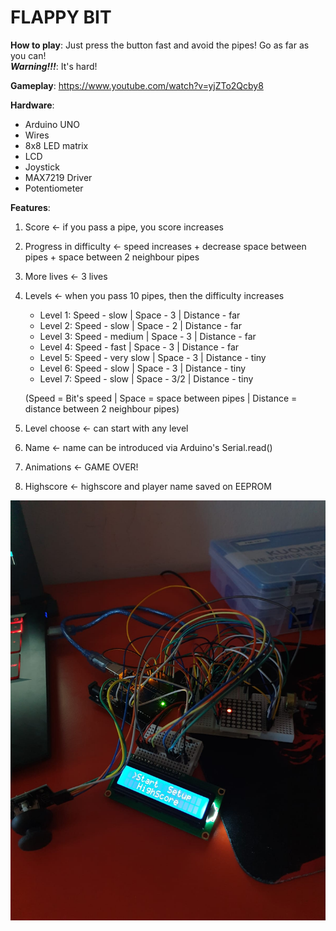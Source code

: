 # FLAPPY BIT

**How to play**: Just press the button fast and avoid the pipes! Go as far as you can!  
***Warning!!!***: It's hard!

**Gameplay**: https://www.youtube.com/watch?v=yjZTo2Qcby8

**Hardware**: 
- Arduino UNO
- Wires
- 8x8 LED matrix
- LCD
- Joystick
- MAX7219 Driver
- Potentiometer

**Features**:

1) Score <- if you pass a pipe, you score increases
2) Progress in difficulty <- speed increases + decrease space between pipes + space between 2 neighbour pipes
3) More lives <- 3 lives
4) Levels <- when you pass 10 pipes, then the difficulty increases
    - Level 1: Speed - slow  |  Space - 3  |  Distance - far 
    - Level 2: Speed - slow  |  Space - 2  |  Distance - far
    - Level 3: Speed - medium  |  Space - 3  |  Distance - far
    - Level 4: Speed - fast  |  Space - 3  |  Distance - far
    - Level 5: Speed - very slow  |  Space - 3  |  Distance - tiny
    - Level 6: Speed - slow  |  Space - 3  |  Distance - tiny
    - Level 7: Speed - slow  |  Space - 3/2  |  Distance - tiny  
    
    (Speed = Bit's speed | Space = space between pipes | Distance = distance between 2 neighbour pipes)
    
5) Level choose <- can start with any level
6) Name <- name can be introduced via Arduino's Serial.read()
7) Animations <- GAME OVER!
8) Highscore <- highscore and player name saved on EEPROM

![alt text](https://github.com/Mickai55/Introduction-to-Robotics/blob/master/Matrix%20Project/Game%20Picture.jpeg)
